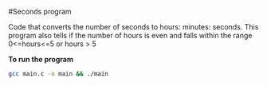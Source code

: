 #Seconds program

Code that converts the number of seconds to hours: minutes: seconds.
This program also tells if the number of hours is even and falls within the range 0<=hours<=5 or hours > 5

 **To run the program**
   ```sh
   gcc main.c -o main && ./main
   ```